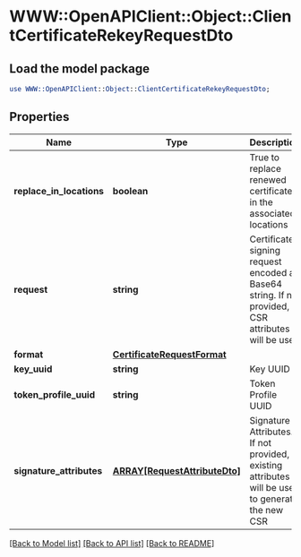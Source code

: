 # WWW::OpenAPIClient::Object::ClientCertificateRekeyRequestDto

## Load the model package
```perl
use WWW::OpenAPIClient::Object::ClientCertificateRekeyRequestDto;
```

## Properties
Name | Type | Description | Notes
------------ | ------------- | ------------- | -------------
**replace_in_locations** | **boolean** | True to replace renewed certificate in the associated locations | [optional] [default to false]
**request** | **string** | Certificate signing request encoded as Base64 string. If not provided, CSR attributes will be used | [optional] 
**format** | [**CertificateRequestFormat**](CertificateRequestFormat.md) |  | [optional] 
**key_uuid** | **string** | Key UUID | 
**token_profile_uuid** | **string** | Token Profile UUID | 
**signature_attributes** | [**ARRAY[RequestAttributeDto]**](RequestAttributeDto.md) | Signature Attributes. If not provided, existing attributes will be used to generate the new CSR | [optional] 

[[Back to Model list]](../README.md#documentation-for-models) [[Back to API list]](../README.md#documentation-for-api-endpoints) [[Back to README]](../README.md)


